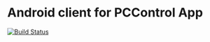 # Android client for PCControl App

[![Build Status](https://travis-ci.org/nixilla/PCControlAndroid.svg?branch=master)](https://travis-ci.org/nixilla/PCControlAndroid)
